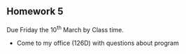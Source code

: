 ## Homework 5
Due Friday the 10<sup>th</sup> March by Class time.

- Come to my office (126D) with questions about program
